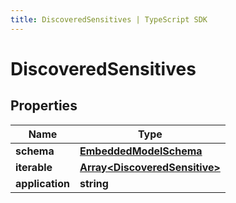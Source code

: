 ```yaml
---
title: DiscoveredSensitives | TypeScript SDK
---
```



# DiscoveredSensitives



## Properties

Name | Type
------------ | -------------
**schema** | [**EmbeddedModelSchema**](EmbeddedModelSchema)
**iterable** | [**Array&lt;DiscoveredSensitive&gt;**](DiscoveredSensitive)
**application** | **string**


